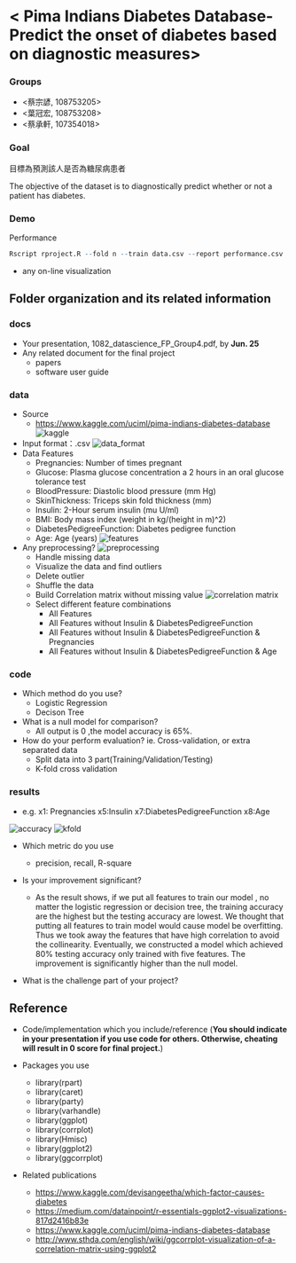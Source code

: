 # < Pima Indians Diabetes Database-Predict the onset of diabetes based on diagnostic measures>

### Groups
* <蔡宗諺, 108753205>
* <葉冠宏, 108753208>
* <蔡承軒, 107354018>


### Goal

目標為預測該人是否為糖尿病患者

The objective of the dataset is to diagnostically predict whether or not a patient has diabetes.

### Demo 
Performance
```R
Rscript rproject.R --fold n --train data.csv --report performance.csv
```
* any on-line visualization

## Folder organization and its related information

### docs
* Your presentation, 1082_datascience_FP_Group4.pdf, by **Jun. 25**
* Any related document for the final project
  * papers
  * software user guide



### data

* Source
  * https://www.kaggle.com/uciml/pima-indians-diabetes-database
![kaggle](./data/kaggle.png)
* Input format：.csv
![data_format](./data/data_format.png)
* Data Features
  * Pregnancies: Number of times pregnant
  * Glucose:  Plasma glucose concentration a 2 hours in an oral glucose tolerance test
  * BloodPressure:  Diastolic blood pressure (mm Hg)
  * SkinThickness:  Triceps skin fold thickness (mm)
  * Insulin:  2-Hour serum insulin (mu U/ml)
  * BMI:  Body mass index (weight in kg/(height in m)^2)
  * DiabetesPedigreeFunction: Diabetes pedigree function
  * Age:  Age (years)
![features](./data/features.png)
* Any preprocessing?
![preprocessing](./data/preprocessing.png)
  * Handle missing data
  * Visualize the data and find outliers
  * Delete outlier
  * Shuffle the data
  * Build Correlation matrix without missing value
![correlation matrix](./data/correlation_matrix.png)
  * Select different feature combinations
    * All Features
    * All Features without Insulin & DiabetesPedigreeFunction
    * All Features without Insulin & DiabetesPedigreeFunction & Pregnancies
    * All Features without Insulin & DiabetesPedigreeFunction & Age

### code

* Which method do you use?
  * Logistic Regression
  * Decison Tree
* What is a null model for comparison?
  * All output is 0 ,the model accuracy is 65%.
* How do your perform evaluation? ie. Cross-validation, or extra separated data
  * Split data into 3 part(Training/Validation/Testing)
  * K-fold cross validation

### results

* e.g. x1: Pregnancies x5:Insulin x7:DiabetesPedigreeFunction x8:Age

![accuracy](./data/accuracy.png)
![kfold](./data/kfold.png)

* Which metric do you use 
  * precision, recall, R-square
* Is your improvement significant?
  * As the result shows, if we put all features to train our model , no matter the logistic regression or decision tree, the training accuracy are the highest but the testing accuracy are lowest. We thought that putting all features to train model would cause model be overfitting. Thus we took away the features that have high correlation to avoid the collinearity. Eventually, we constructed a model which achieved 80% testing accuracy only trained with five features. The improvement is significantly higher than the null model.
  
* What is the challenge part of your project?

## Reference
* Code/implementation which you include/reference (__You should indicate in your presentation if you use code for others. Otherwise, cheating will result in 0 score for final project.__)
* Packages you use
  * library(rpart)
  * library(caret)
  * library(party)
  * library(varhandle)
  * library(ggplot)
  * library(corrplot)
  * library(Hmisc)
  * library(ggplot2)
  * library(ggcorrplot)

  
* Related publications

  * https://www.kaggle.com/devisangeetha/which-factor-causes-diabetes
  * https://medium.com/datainpoint/r-essentials-ggplot2-visualizations-817d2416b83e
  * https://www.kaggle.com/uciml/pima-indians-diabetes-database
  * http://www.sthda.com/english/wiki/ggcorrplot-visualization-of-a-correlation-matrix-using-ggplot2 

